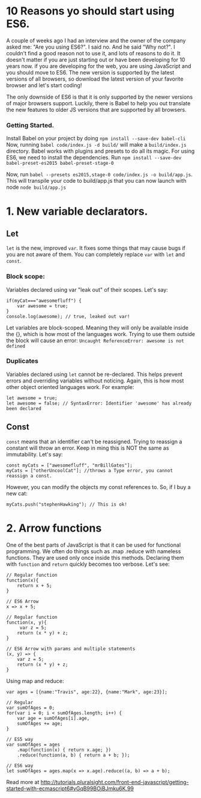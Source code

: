 # 10 Reasons yo should start using ES6.

A couple of weeks ago I had an interview and the owner of the company asked me: "Are you using ES6?". I said no. And he said "Why not?". I couldn't find a good reason not to use it, and lots of reasons to do it. It doesn't matter if you are just starting out or have been developing for 10 years now. if you are developing for the web, you are using JavaScript and you should move to ES6. The new version is supported by the latest versions of all browsers, so download the latest version of your favorite browser and let's start coding!

The only downside of ES6 is that it is only supported by the newer versions of major browsers support. Luckily, there is Babel to help you out translate the new features to older JS versions that are supported by all browsers. 

### Getting Started. 
Install Babel on your project by doing `npm install --save-dev babel-cli`
Now, running `babel code/index.js -d build/` will make a `build/index.js` directory. Babel works with plugins and presets to do all its magic. For using ES6, we need to install the dependencies. Run  `npm install --save-dev babel-preset-es2015 babel-preset-stage-0`

Now, run `babel --presets es2015,stage-0 code/index.js -o build/app.js`. This will transpile your code to build/app.js that you can now launch with node `node build/app.js`



# 1. New variable declarators. 

## Let
`let` is the new, improved `var`. It fixes some things that may cause bugs if you are not aware of them. You can completely replace `var` with `let` and `const`.

### Block scope: 
Variables declared using var "leak out" of their scopes. Let's say:

```
if(myCat==="awesomefluff") {
    var awesome = true;
}
console.log(awesome); // true, leaked out var!

```
Let variables are block-scoped. Meaning they will only be available inside the {}, which is how most of the languages work. Trying to use them outside the block will cause an error: `Uncaught ReferenceError: awesome is not defined`

### Duplicates
Variables declared using `let` cannot be re-declared. This helps prevent errors and overriding variables without noticing. Again, this is how most other object oriented languages work. For example:
```
let awesome = true;
let awesome = false; // SyntaxError: Identifier 'awesome' has already been declared
```

## Const
`const` means that an identifier can't be reassigned. Trying to reassign a constant will throw an error. Keep in ming this is NOT the same as immutability. Let's say:

``` 
const myCats = ["awesomefluff", "mrBillGates"];
myCats = ["otherUncoolCat"]; //throws a Type error, you cannot reassign a const. 
```

However, you can modify the objects my const references to. So, if I buy a new cat:
``` 
myCats.push("stephenHawking"); // This is ok!
```


# 2. Arrow functions
One of the best parts of JavaScript is that it can be used for functional programming. We often do things such as .map .reduce with nameless functions. They are used only once inside this methods. Declaring them with `function` and `return` quickly becomes too verbose. Let's see:

```
// Regular function
function(x){
    return x + 5;
}

// ES6 Arrow 
x => x + 5;
```

```
// Regular function
function(x, y){
     var z = 5;
    return (x * y) + z;
}

// ES6 Arrow with params and multiple statements
(x, y) => {
    var z = 5;
    return (x * y) + z;
}
```

Using map and reduce:
```
var ages = [{name:"Travis", age:22}, {name:"Mark", age:23}];

// Regular 
var sumOfAges = 0;
for(var i = 0; i < sumOfAges.length; i++) {
    var age = sumOfAges[i].age,
    sumOfAges += age;
}

// ES5 way
var sumOfAges = ages
    .map(function(x) { return x.age; })
    .reduce(function(a, b) { return a + b; });

// ES6 way
let sumOfAges = ages.map(x => x.age).reduce((a, b) => a + b);
```










Read more at http://tutorials.pluralsight.com/front-end-javascript/getting-started-with-ecmascript6#vGqB99BOjBJmku6K.99